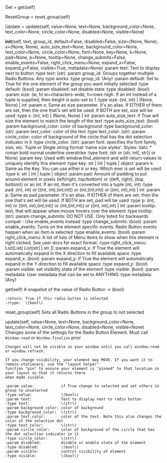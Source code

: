 Get = get\(self\)

ResetGroup = reset_group\(self\)

Update = update\(self, value=None, text=None, background_color=None, text_color=None, circle_color=None, disabled=None, visible=None\)

__init__\(self, text, group_id, default=False, disabled=False, size=\(None, None\), s=\(None, None\), auto_size_text=None, background_color=None, text_color=None, circle_color=None, font=None, key=None, k=None, pad=None, p=None, tooltip=None, change_submits=False, enable_events=False, right_click_menu=None, expand_x=False, expand_y=False, visible=True, metadata=None\)
    :param text:             Text to display next to button
    :type text:              \(str\)
    :param group_id:         Groups together multiple Radio Buttons. Any type works
    :type group_id:          \(Any\)
    :param default:          Set to True for the one element of the group you want initially selected
    :type default:           \(bool\)
    :param disabled:         set disable state
    :type disabled:          \(bool\)
    :param size:             \(w, h\) w=characters-wide, h=rows-high. If an int instead of a tuple is supplied, then height is auto-set to 1
    :type size:              \(int, int\)  | \(None, None\) | int
    :param s:                Same as size parameter.  It's an alias. If EITHER of them are set, then the one that's set will be used. If BOTH are set, size will be used
    :type s:                 \(int, int\)  | \(None, None\) | int
    :param auto_size_text:   if True will size the element to match the length of the text
    :type auto_size_text:    \(bool\)
    :param background_color: color of background
    :type background_color:  \(str\)
    :param text_color:       color of the text
    :type text_color:        \(str\)
    :param circle_color:     color of background of the circle that has the dot selection indicator in it
    :type circle_color:      \(str\)
    :param font:             specifies the  font family, size, etc. Tuple or Single string format 'name size styles'. Styles: italic * roman bold normal underline overstrike
    :type font:              \(str or \(str, int\[, str\]\) or None\)
    :param key:              Used with window.find_element and with return values to uniquely identify this element
    :type key:               str | int | tuple | object
    :param k:                Same as the Key. You can use either k or key. Which ever is set will be used.
    :type k:                 str | int | tuple | object
    :param pad:              Amount of padding to put around element in pixels \(left/right, top/bottom\) or \(\(left, right\), \(top, bottom\)\) or an int. If an int, then it's converted into a tuple \(int, int\)
    :type pad:               \(int, int\) or \(\(int, int\),\(int,int\)\) or \(int,\(int,int\)\) or  \(\(int, int\),int\) | int
    :param p:                Same as pad parameter.  It's an alias. If EITHER of them are set, then the one that's set will be used. If BOTH are set, pad will be used
    :type p:                 \(int, int\) or \(\(int, int\),\(int,int\)\) or \(int,\(int,int\)\) or  \(\(int, int\),int\) | int
    :param tooltip:          text, that will appear when mouse hovers over the element
    :type tooltip:           \(str\)
    :param change_submits:   DO NOT USE. Only listed for backwards compat - Use enable_events instead
    :type change_submits:    \(bool\)
    :param enable_events:    Turns on the element specific events. Radio Button events happen when an item is selected
    :type enable_events:     \(bool\)
    :param right_click_menu: A list of lists of Menu items to show when this element is right clicked. See user docs for exact format.
    :type right_click_menu:  List\[List\[ List\[str\] | str \]\]
    :param expand_x:         If True the element will automatically expand in the X direction to fill available space
    :type expand_x:          \(bool\)
    :param expand_y:         If True the element will automatically expand in the Y direction to fill available space
    :type expand_y:          \(bool\)
    :param visible:          set visibility state of the element
    :type visible:           \(bool\)
    :param metadata:         User metadata that can be set to ANYTHING
    :type metadata:          \(Any\)

get\(self\)
    A snapshot of the value of Radio Button -> \(bool\)

    :return: True if this radio button is selected
    :rtype:  \(bool\)

reset_group\(self\)
    Sets all Radio Buttons in the group to not selected

update\(self, value=None, text=None, background_color=None, text_color=None, circle_color=None, disabled=None, visible=None\)
    Changes some of the settings for the Radio Button Element. Must call `Window.read` or `Window.finalize` prior

    Changes will not be visible in your window until you call window.read or window.refresh.

    If you change visibility, your element may MOVE. If you want it to remain stationary, use the "layout helper"
    function "pin" to ensure your element is "pinned" to that location in your layout so that it returns there
    when made visible.

    :param value:            if True change to selected and set others in group to unselected
    :type value:             \(bool\)
    :param text:             Text to display next to radio button
    :type text:              \(str\)
    :param background_color: color of background
    :type background_color:  \(str\)
    :param text_color:       color of the text. Note this also changes the color of the selection dot
    :type text_color:        \(str\)
    :param circle_color:     color of background of the circle that has the dot selection indicator in it
    :type circle_color:      \(str\)
    :param disabled:         disable or enable state of the element
    :type disabled:          \(bool\)
    :param visible:          control visibility of element
    :type visible:           \(bool\)
